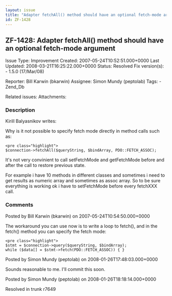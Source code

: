 ```yaml
---
layout: issue
title: "Adapter fetchAll() method should have an optional fetch-mode argument"
id: ZF-1428
---
```


ZF-1428: Adapter fetchAll() method should have an optional fetch-mode argument
------------------------------------------------------------------------------

 Issue Type: Improvement Created: 2007-05-24T10:52:51.000+0000 Last Updated: 2008-03-21T16:25:22.000+0000 Status: Resolved Fix version(s): - 1.5.0 (17/Mar/08)
 
 Reporter:  Bill Karwin (bkarwin)  Assignee:  Simon Mundy (peptolab)  Tags: - Zend\_Db
 
 Related issues: 
 Attachments: 
### Description

Kirill Balyasnikov writes:

Why is it not possible to specify fetch mode directly in method calls such as:

 
    <pre class="highlight">
    $connection->fetchAll($queryString, $bindArray, PDO::FETCH_ASSOC);


It's not very convinient to call setFetchMode and getFetchMode before and after the call to restore previous state.

For example i have 10 methods in different classes and sometimes i need to get results as numeric array and sometimes as assoc array. So to be sure everything is working ok i have to setFetchMode before every fetchXXX call.

 

 

### Comments

Posted by Bill Karwin (bkarwin) on 2007-05-24T10:54:50.000+0000

The workaround you can use now is to write a loop to fetch(), and in the fetch() method you can specify the fetch mode:

 
    <pre class="highlight">
    $stmt = $connection->query($queryString, $bindArray);
    while ($data[] = $stmt->fetch(PDO::FETCH_ASSOC)) { }


 

 

Posted by Simon Mundy (peptolab) on 2008-01-26T17:48:03.000+0000

Sounds reasonable to me. I'll commit this soon.

 

 

Posted by Simon Mundy (peptolab) on 2008-01-26T18:18:14.000+0000

Resolved in trunk r7649

 

 